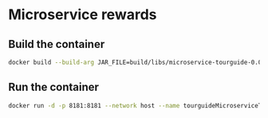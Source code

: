 # Microservice rewards

## Build the container

```bash
docker build --build-arg JAR_FILE=build/libs/microservice-tourguide-0.0.1-SNAPSHOT.jar -t tourguide/microservice-tourguide .
```

## Run the container

```bash
docker run -d -p 8181:8181 --network host --name tourguideMicroserviceTourguide tourguide/microservice-tourguide
```